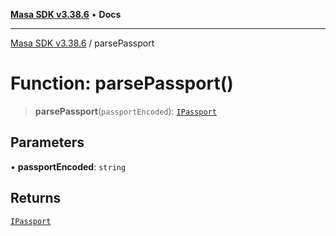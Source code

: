 [**Masa SDK v3.38.6**](../README.md) • **Docs**

***

[Masa SDK v3.38.6](../globals.md) / parsePassport

# Function: parsePassport()

> **parsePassport**(`passportEncoded`): [`IPassport`](../interfaces/IPassport.md)

## Parameters

• **passportEncoded**: `string`

## Returns

[`IPassport`](../interfaces/IPassport.md)

